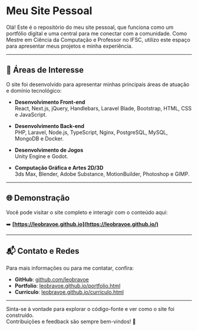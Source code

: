 # Meu Site Pessoal

Olá! Este é o repositório do meu site pessoal, que funciona como um portfólio digital e uma central para me conectar com a comunidade. Como Mestre em Ciência da Computação e Professor no IFSC, utilizo este espaço para apresentar meus projetos e minha experiência.

---

## 🚀 Áreas de Interesse

O site foi desenvolvido para apresentar minhas principais áreas de atuação e domínio tecnológico:

- **Desenvolvimento Front-end**  
  React, Next.js, jQuery, Handlebars, Laravel Blade, Bootstrap, HTML, CSS e JavaScript.

- **Desenvolvimento Back-end**  
  PHP, Laravel, Node.js, TypeScript, Nginx, PostgreSQL, MySQL, MongoDB e Docker.

- **Desenvolvimento de Jogos**  
  Unity Engine e Godot.

- **Computação Gráfica e Artes 2D/3D**  
  3ds Max, Blender, Adobe Substance, MotionBuilder, Photoshop e GIMP.

---

## 🌐 Demonstração

Você pode visitar o site completo e interagir com o conteúdo aqui:

➡️ **[https://leobravoe.github.io](https://leobravoe.github.io/)**

---

## 📬 Contato e Redes

Para mais informações ou para me contatar, confira:

- **GitHub**: [github.com/leobravoe](https://github.com/leobravoe)  
- **Portfolio**: [leobravoe.github.io/portfolio.html](https://leobravoe.github.io/portfolio.html)  
- **Currículo**: [leobravoe.github.io/curriculo.html](https://leobravoe.github.io/curriculo.html)

---

Sinta-se à vontade para explorar o código-fonte e ver como o site foi construído.  
Contribuições e feedback são sempre bem-vindos! 🎉
